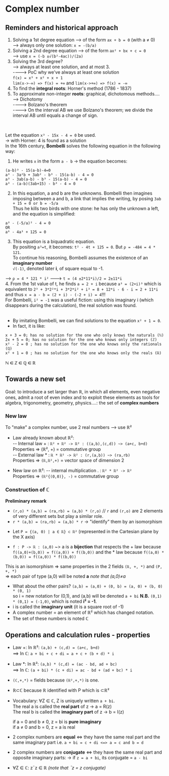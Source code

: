 # Complex number
## Reminders and historical approach 

1) Solving a 1st degree equation --> of the form `ax + b = 0` (with a ≠ 0)<br>
--> always only one solution: `x = -(b/a)`<br>
2) Solving a 2nd degree equation --> of the form `ax² + bx + c = 0`<br>
--> use `x = (-b ±√(b²-4ac))/(2a)`<br>
3) Solving the 3rd degree?<br>
--> always at least one solution, and at most 3.<br>
----> PoC why we've always at least one solution<br>
			`f(x) = x³ + x² + x + 1`<br>
			`lim(x->-∞) => f(x) = +∞` and `lim(x->+∞) => f(x) = -∞` <br>
4) To find the __integral roots__: Horner's method (1786 - 1837)<br>
5) To approximate non-integer __roots__: graphical, dichotomous methods....<br>
--> Dichotomy<br>
----> Bolzano's theorem<br>
----> On the interval AB we use Bolzano's theorem; we divide the interval AB until equals a change of sign.<br>
<br>

Let the equation `x³ - 15x - 4 = 0` be used.<br>
-> with Horner: 4 is found as a solution<br>
In the 16th century, __Bombelli__ solves the following equation in the following way:<br>
1. He writes `x` in the form `a - b` -> the equation becomes:
```
(a-b)³ - 15(a-b)-4=0
a³ - 3a²b + 3ab² - b³ - 15(a-b) - 4 = 0
a³ - 3ab(a-b) - b³ - 15(a-b) - 4 = 0
a³ - (a-b)(3ab+15) - b³ - 4 = 0
```
2. In this equation, a and b are the unknowns. Bombelli then imagines imposing between a and b, a link that implies the writing, by posing `3ab + 15 = 0 or b = -5/a`<br>
Thus he kills two birds with one stone: he has only the unknown a left, and the equation is simplified:
```
a³ - (-5/a)² - 4 = 0
OR
a⁶ - 4a³ + 125 = 0
```
3. This equation is a biquadratic equation.<br>
By positing `a³=t`, it becomes: `t² - 4t + 125 = 0`. But `ρ = -484 = 4 * 121`.<br>
To continue his reasoning, Bombelli assumes the existence of an **imaginary number**<br>
`√(-1)`, denoted later **i**, of square equal to -1.<br>

--> `ρ = 4 * 121 * i²` ---> `t = (4 ±2*11*i)/2 = 2±11*i`<br>
4. From the 1st value of t, he finds `a = 2 + i` because `a³ = (2+i)³` which is equivalent to `2³ + 3*2²*i + 3*2*i² + i³ = 8 + 12*i - 6 - i = 2 + 11*i` and thus `x = a - b = (2 + i) - (-2 + i) = 4`!!!<br>
For Bombelli, `i² = -1` was a useful fiction: using this imaginary i (which disappears during the calculation), the real solution was found.<br>
<br>
* By imitating Bombelli, we can find solutions to the equation `x² + 1 = 0`.
* In fact, it is like:
```
x + 3 = 0; has no solution for the one who only knows the naturals (ℕ)
2x + 5 = 0; has no solution for the one who knows only integers (ℤ)
x² - 2 = 0 ; has no solution for the one who knows only the rationals (ℚ)
x² + 1 = 0 ; has no solution for the one who knows only the reals (ℝ)
```
**ℕ ⊂ ℤ ⊂ ℚ ⊂ ℝ**


## Towards a new set
Goal: to introduce a set larger than ℝ, in which all elements, even negative ones, admit a root of even index and to exploit these elements as tools for algebra, trigonometry, geometry, physics....: the set of **complex numbers**<br>
### New law
To "make" a complex number, use 2 real numbers --> use ℝ²

* Law already known about ℝ²:<br>
-- Internal law + : `ℝ² + ℝ² -> ℝ² : ((a,b),(c,d)) ~> (a+c, b+d)`<br>
Properties => (ℝ², +) = commutative group<br>
-- External law * : `ℝ * ℝ² -> ℝ² : (r,(a,b)) ~> (ra,rb)`<br>
Properties => `(ℝ,ℝ²,+)` = vector space of dimension 2<br>

* New law on ℝ²: 
-- internal multiplication . : `ℝ² * ℝ² -> ℝ²`<br>
Properties => `(ℝ²{(0,0)}, -)` = commutative group

### Construction of ℂ

__Preliminary remark__
- `(r,o) * (a,b) = (ra,rb) = (a,b) * (r,o)` // `r` and `(r,o)` are 2 elements of very different sets but play a similar role.
- `r * (a,b) = (ra,rb) = (a,b) * r` -> "identify" them by an isomorphism

* Let `P = {(a, 0) | a ∈ ℝ} ⊂ ℝ²` (represented in the Cartesian plane by the X axis)

* `f : P -> ℝ : (a,0)` ~> a is a **bijection** that respects the + law because `f((a,0)+(b,0)) = f((a,0)) + f((b,0))` and the * law because `f((a,0) * (b,0)) = f((a,0)) * f((b,0))` 

This is an isomorphism => same properties in the 2 fields `(ℝ, +, *)` and `(P, +, *)`<br>
=> each pair of type (a,0) will be noted **a** *note that (a,0)≠a*<br>

* What about the other pairs?
`(a,b) = (a,0) + (0, b) = (a, 0) + (b, 0) * (0, 1)` <br>
so i = new notation for (0,1), and (a,b) will be denoted `a + bi`
**N.B.** `(0,1) * (0,1) = (-1,0)`, which is noted **i² = -1**.
* i is called the **imaginary unit** (it is a square root of -1)
* A complex number = an element of ℝ² which has changed notation.
* The set of these numbers is noted ℂ

## Operations and calculation rules - properties
* Law +:
		In ℝ²: `(a,b) + (c,d) = (a+c, b+d)`<br>
	==> In ℂ: `a + bi + c + di = a + c + (b + d) * i`<br>

* Law \*:
		In ℝ²: `(a,b) * (c,d) = (ac - bd, ad + bc)`<br>
	==> In ℂ: `(a + bi) * (c + di) = ac - bd + (ad + bc) * i`<br>

* `(ℂ,+,*)` = fields because `(ℝ²,+,*)` is one.

* ℝ⊂ℂ because ℝ identified with P which is ⊂ℝ²

* Vocabulary: ∀Z ∈ ℂ, Z is uniquely written `a + bi`.<br>
	The real a is called the **real part** of z -> a = R(z)<br>
	The real b is called the **imaginary part** of z -> b = I(z)<br>

	if a = 0 and b ≠ 0, z = bi is **pure imaginary**<br>
	if a ≠ 0 and b = 0, z = a is real<br>

* 2 complex numbers are **equal** <=> they have the same real part and the same imaginary part i.e. `a + bi = c + di <=> a = c and b = d`

* 2 complex numbers are **conjugate** <=> they have the same real part and opposite imaginary parts:
	-> if `z = a + bi`, its conjugate = `a - bi`

* ∀Z ∈ ℂ: zˉz ∈ ℝ *(note that ˉz = z conjugate)* 
